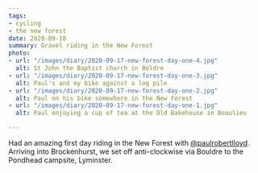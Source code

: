 ```yaml
---
tags:
- cycling
- the new forest
date: 2020-09-10
summary: Gravel riding in the New Forest
photo:
- url: "/images/diary/2020-09-17-new-forest-day-one-4.jpg"
  alt: St John the Baptist church in Boldre
- url: "/images/diary/2020-09-17-new-forest-day-one-3.jpg"
  alt: Paul's and my bike against a log pile
- url: "/images/diary/2020-09-17-new-forest-day-one-2.jpg"
  alt: Paul on his bike somewhere in the New Forest
- url: "/images/diary/2020-09-17-new-forest-day-one-1.jpg"
  alt: Paul enjoying a cup of tea at the Old Bakehouse in Beaulieu

---
```

Had an amazing first day riding in the New Forest with [@paulrobertlloyd](https://paulrobertlloyd.com). Arriving into Brockenhurst, we set off anti-clockwise via Bouldre to the Pondhead campsite, Lyminster.